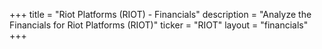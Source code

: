 +++
title = "Riot Platforms (RIOT) - Financials"
description = "Analyze the Financials for Riot Platforms (RIOT)"
ticker = "RIOT"
layout = "financials"
+++

